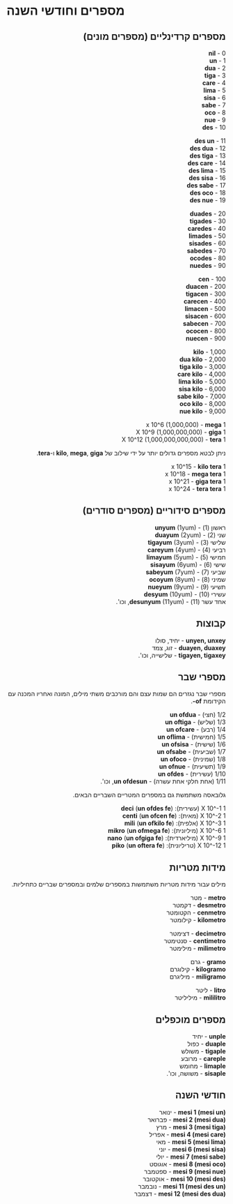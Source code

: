 <h1>מספרים וחודשי השנה</h1>
<p>
</p>
<h2 dir="rtl">מספרים קרדינליים (מספרים מונים)</h2>
<p dir="rtl">0 - <strong>nil</strong><br /> 1 - <strong>un</strong><br /> 2 - <strong>dua</strong><br /> 3 -
	<strong>tiga</strong><br /> 4 - <strong>care</strong><br /> 5 - <strong>lima</strong><br /> 6 -
	<strong>sisa</strong><br /> 7 - <strong>sabe</strong><br /> 8 - <strong>oco</strong><br /> 9 -
	<strong>nue</strong><br /> 10 - <strong>des</strong></p>
<p dir="rtl">11 - <strong>des un</strong><br /> 12 - <strong>des dua</strong><br /> 13 - <strong>des tiga</strong><br />
	14 - <strong>des care</strong><br /> 15 - <strong>des lima</strong><br /> 16 - <strong>des sisa</strong><br /> 17 -
	<strong>des sabe</strong><br /> 18 - <strong>des oco</strong><br /> 19 - <strong>des nue</strong></p>
<p dir="rtl">20 - <strong>duades</strong><br /> 30 - <strong>tigades</strong><br /> 40 - <strong>caredes</strong><br />
	50 - <strong>limades</strong><br /> 60 - <strong>sisades</strong><br /> 70 - <strong>sabedes</strong><br /> 80 -
	<strong>ocodes</strong><br /> 90 - <strong>nuedes</strong></p>
<p dir="rtl">100 - <strong>cen</strong><br /> 200 - <strong>duacen</strong><br /> 300 - <strong>tigacen</strong><br />
	400 - <strong>carecen</strong><br /> 500 - <strong>limacen</strong><br /> 600 - <strong>sisacen</strong><br /> 700 -
	<strong>sabecen</strong><br /> 800 - <strong>ococen</strong><br /> 900 - <strong>nuecen</strong></p>
<p dir="rtl">1,000 - <strong>kilo</strong><br /> 2,000 - <strong>dua kilo</strong><br /> 3,000 - <strong>tiga
		kilo</strong><br /> 4,000 - <strong>care kilo</strong><br /> 5,000 - <strong>lima kilo</strong><br /> 6,000 -
	<strong>sisa kilo</strong><br /> 7,000 - <strong>sabe kilo</strong><br /> 8,000 - <strong>oco kilo</strong><br />
	9,000 - <strong>nue kilo</strong></p>
<p dir="rtl">1 x 10^6 (1,000,000) - <strong>mega</strong><br /> 1 X 10^9 (1,000,000,000) - <strong>giga</strong><br /> 1
	X 10^12 (1,000,000,000,000) - <strong>tera</strong> </p>
<p dir="rtl">ניתן לבטא מספרים גדולים יותר על ידי שילוב של <strong>kilo</strong>, <strong>mega</strong>,
	<strong>giga</strong> ו-<strong>tera</strong>.</p>
<p dir="rtl">1 x 10^15 - <strong>kilo tera</strong><br /> 1 x 10^18 - <strong>mega tera</strong><br /> 1 x 10^21 -
	<strong>giga tera</strong><br /> 1 x 10^24 - <strong>tera tera</strong> </p>
<h2 dir="rtl">מספרים סידוריים (מספרים סודרים)</h2>
<p dir="rtl">ראשון (1) - <strong>unyum</strong> (1yum)<br /> שני (2) - <strong>duayum</strong> (2yum)<br /> שלישי (3) -
	<strong>tigayum</strong> (3yum)<br /> רביעי (4) - <strong>careyum</strong> (4yum)<br /> חמישי (5) -
	<strong>limayum</strong> (5yum)<br /> שישי (6) - <strong>sisayum</strong> (6yum)<br /> שביעי (7) -
	<strong>sabeyum</strong> (7yum)<br /> שמיני (8) - <strong>ocoyum</strong> (8yum)<br /> תשיעי (9) -
	<strong>nueyum</strong> (9yum)<br /> עשירי (10) - <strong>desyum</strong> (10yum)<br /> אחד עשר (11) -
	<strong>desunyum</strong> (11yum), וכו'.</p>
<h2 dir="rtl">קבוצות</h2>
<p dir="rtl"><strong>unyen, unxey</strong> - יחיד, סולו<br />
	<strong>duayen, duaxey</strong> - זוג, צמד<br />
	<strong>tigayen, tigaxey</strong> - שלישייה, וכו'.
</p>
<h2 dir="rtl">מספרי שבר</h2>
<p dir="rtl">מספרי שבר נגזרים הם שמות עצם והם מורכבים משתי מילים, המונה ואחריו המכנה עם הקידומת <strong>of-</strong>.
</p>
<p dir="rtl">1/2 (חצי) - <strong>un ofdua</strong><br /> 1/3 (שליש) - <strong>un oftiga</strong><br /> 1/4 (רבע) -
	<strong>un ofcare</strong><br /> 1/5 (חמישית) - <strong>un oflima</strong><br /> 1/6 (שישית) - <strong>un
		ofsisa</strong><br /> 1/7 (שביעית) - <strong>un ofsabe</strong><br /> 1/8 (שמינית) - <strong>un
		ofoco</strong><br /> 1/9 (תשיעית) - <strong>un ofnue</strong><br /> 1/10 (עשירית) - <strong>un
		ofdes</strong><br /> 1/11 (אחת חלקי אחת עשרה) - <strong>un ofdesun</strong>, וכו'.</p>
<p dir="rtl">גלובאסה משתמשת גם במספרים המטריים השבריים הבאים.</p>
<p dir="rtl">1 X 10^-1 (עשירית): <strong>deci</strong> (<strong>un ofdes fe</strong>)<br /> 1 X 10^-2 (מאית):
	<strong>centi</strong> (<strong>un ofcen fe</strong>)<br /> 1 X 10^-3 (אלפית): <strong>mili</strong> (<strong>un
		ofkilo fe</strong>)<br /> 1 X 10^-6 (מיליונית): <strong>mikro</strong> (<strong>un ofmega fe</strong>)<br /> 1 X
	10^-9 (מיליארדית): <strong>nano</strong> (<strong>un ofgiga fe</strong>)<br /> 1 X 10^-12 (טריליונית):
	<strong>piko</strong> (<strong>un oftera fe</strong>)</p>
<h2 dir="rtl">מידות מטריות</h2>
<p dir="rtl">מילים עבור מידות מטריות משתמשות במספרים שלמים ובמספרים שבריים כתחיליות.</p>
<p dir="rtl"><strong>metro</strong> - מטר<br />
	<strong>desmetro</strong> - דקמטר<br />
	<strong>cenmetro</strong> - הקטומטר<br />
	<strong>kilometro</strong> - קילומטר
</p>
<p dir="rtl"><strong>decimetro</strong> - דצימטר<br />
	<strong>centimetro</strong> - סנטימטר<br />
	<strong>milimetro</strong> - מילימטר
</p>
<p dir="rtl"><strong>gramo</strong> - גרם<br />
	<strong>kilogramo</strong> - קילוגרם<br />
	<strong>miligramo</strong> - מיליגרם
</p>
<p dir="rtl"><strong>litro</strong> - ליטר<br />
	<strong>mililitro</strong> - מיליליטר
</p>
<h2 dir="rtl">מספרים מוכפלים</h2>
<p dir="rtl"><strong>unple</strong> - יחיד<br />
	<strong>duaple</strong> - כפול<br />
	<strong>tigaple</strong> - משולש<br />
	<strong>careple</strong> - מרובע<br />
	<strong>limaple</strong> - מחומש<br />
	<strong>sisaple</strong> - משושה, וכו'.
</p>
<h2 dir="rtl">חודשי השנה</h2>
<p dir="rtl"><strong>mesi 1 (mesi un)</strong> - ינואר<br />
	<strong>mesi 2 (mesi dua)</strong> - פברואר<br />
	<strong>mesi 3 (mesi tiga)</strong> - מרץ<br />
	<strong>mesi 4 (mesi care)</strong> - אפריל<br />
	<strong>mesi 5 (mesi lima)</strong> - מאי<br />
	<strong>mesi 6 (mesi sisa)</strong> - יוני<br />
	<strong>mesi 7 (mesi sabe)</strong> - יולי<br />
	<strong>mesi 8 (mesi oco)</strong> - אוגוסט<br />
	<strong>mesi 9 (mesi nue)</strong> - ספטמבר<br />
	<strong>mesi 10 (mesi des)</strong> - אוקטובר<br />
	<strong>mesi 11 (mesi des un)</strong> - נובמבר<br />
	<strong>mesi 12 (mesi des dua)</strong> - דצמבר
</p>
<p></p>
